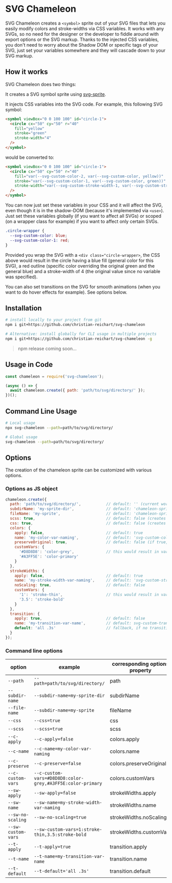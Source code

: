 # SVG Chameleon

SVG Chameleon creates a ```<symbol>``` sprite out of your SVG files that lets you easily modify colors and stroke-widths via CSS variables. It works with any SVGs, so no need for the designer or the developer to fiddle around with export options or the SVG markup. Thanks to the injected CSS variables, you don't need to worry about the Shadow DOM or specific tags of your SVG, just set your variables somewhere and they will cascade down to your SVG markup.

## How it works

SVG Chameleon does two things:

It creates a SVG symbol sprite using [svg-sprite](https://www.npmjs.com/package/svg-sprite).

It injects CSS variables into the SVG code. For example, this following SVG symbol:

```html
<symbol viewBox="0 0 100 100" id="circle-1">
  <circle cx="50" cy="50" r="40"
    fill="yellow"
    stroke="green"
    stroke-width="4"
  />
</symbol>
```

would be converted to:

```html
<symbol viewBox="0 0 100 100" id="circle-1">
  <circle cx="50" cy="50" r="40"
    fill="var(--svg-custom-color-2, var(--svg-custom-color, yellow))"
    stroke="var(--svg-custom-color-1, var(--svg-custom-color, green))"
    stroke-width="var(--svg-custom-stroke-width-1, var(--svg-custom-stroke-width, 4))"
  />
</symbol>
```

You can now just set these variables in your CSS and it will affect the SVG, even though it is in the shadow-DOM (because it's implemented via ```<use>```).
Just set these variables globally (if you want to affect all SVGs) or scoped (on a wrapper class for example) if you want to affect only certain SVGs.

```css
.circle-wrapper {
  --svg-custom-color: blue;
  --svg-custom-color-1: red;
}
```

Provided you wrap the SVG with a ```<div class="circle-wrapper>```, the CSS above would result in the circle having a blue fill (general color for this SVG), a red outline (specific color overriding the original green and the general blue) and a stroke-width of 4 (the original value since no variable was specified).

You can also set transitions on the SVG for smooth animations (when you want to do hover effects for example). See options below.

## Installation

``` bash
# install locally to your project from git
npm i git+https://github.com/christian-reichart/svg-chameleon
```

``` bash
# Alternative: install globally for CLI usage in multiple projects
npm i git+https://github.com/christian-reichart/svg-chameleon -g
```

> npm release coming soon...


## Usage in Code

```javascript
const chameleon = require('svg-chameleon');

(async () => {
  await chameleon.create({ path: 'path/to/svg/directory/' });
})();
```

## Command Line Usage

``` bash
# Local usage
npx svg-chameleon --path=path/to/svg/directory/
```

``` bash
# Global usage
svg-chameleon --path=path/to/svg/directory/
```

## Options

The creation of the chameleon sprite can be customized with various options.

### Options as JS object

```javascript
chameleon.create({
  path: 'path/to/svg/directory/',           // default: '' (current working directory)  
  subdirName: 'my-sprite-dir',              // default: 'chameleon-sprite' (created inside your SVG directory, stores all generated files)
  fileName: 'my-sprite',                    // default: 'chameleon-sprite' (used for .svg, .scss and .css files)
  scss: true,                               // default: false (creates scss with classes for dimensions)
  css: true,                                // default: false (creates css with classes for dimensions)
  colors: {
    apply: false,                           // default: true
    name: 'my-color-var-naming',            // default: 'svg-custom-color' (individual colors are named 'svg-custom-color-1' and so on)
    preserveOriginal: true,                 // default: false (if true, replaces original color with 'currentColor')
    customVars: {
      '#D8D8D8': 'color-grey',              // this would result in var(--color-grey) for every color attribute with '#D8D8D8'
      '#A3FF5E': 'color-primary'
    }
  },
  strokeWidths: {
    apply: false,                           // default: true
    name: 'my-stroke-width-var-naming',     // default: 'svg-custom-stroke-width' (individual stroke-widths are named 'svg-custom-stroke-width-1' and so on)
    noScaling: true,                        // default: false
    customVars: {
      '1': 'stroke-thin',                   // this would result in var(--stroke-thin) for every stroke-width with '1'
      '3.5': 'stroke-bold'
    }
  },
  transition: {
    apply: true,                            // default: false
    name: 'my-transition-var-name',         // default: svg-custom-transition
    default: 'all .3s'                      // fallback, if no transition variable is assigned in your CSS
  }
});
```

### Command line options

| option |  example | corresponding options property |
|--|--|--|
| `--path` | `--path=path/to/svg/directory/` | path |
| `--subdir-name` | `--subdir-name=my-sprite-dir` | subdirName |
| `--file-name` | `--subdir-name=my-sprite` | fileName |
| `--css` | `--css=true` | css |
| `--scss` | `--scss=true` | scss |
| `--c-apply` | `--c-apply=false` | colors.apply |
| `--c-name` | `--c-name=my-color-var-naming` | colors.name |
| `--c-preserve` | `--c-preserve=false` | colors.preserveOriginal |
| `--c-custom-vars` | `--c-custom-vars=#D8D8D8:color-grey,#A3FF5E:color-primary` | colors.customVars |
| `--sw-apply` | `--sw-apply=false` | strokeWidths.apply |
| `--sw-name` | `--sw-name=my-stroke-width-var-naming` | strokeWidths.name |
| `--sw-no-scaling` | `--sw-no-scaling=true` | strokeWidths.noScaling |
| `--sw-custom-vars` | `--sw-custom-vars=1:stroke-thin,3.5:stroke-bold` | strokeWidths.customVars |
| `--t-apply` | `--t-apply=true` | transition.apply |
| `--t-name` | `--t-name=my-transition-var-name` | transition.name |
| `--t-default` | `--t-default='all .3s'` | transition.default |


